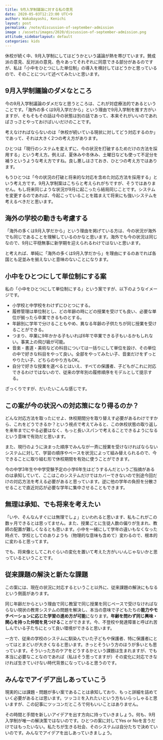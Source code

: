 ```yaml
---
title: 9月入学制議論に対する私の意見
date: 2020-05-03T12:23:00 UTC+9
author: Wakabayashi, Kenichi
layout: post
permalink: /note/discussion-of-september-admission
image : /assets/images/2020/discussion-of-september-admission.png
attitude_sidebarlayout: default
categories: kids
---
```

休校が続く中、9月入学制にしてはどうかという議論が熱を帯びています。賛成派の意見、反対派の意見、色々あってそれぞれに同意できる部分があるのですが、私は「小中をひとつにした単位制」の導入を検討してはどうかと思っているので、そのことについて述べてみたいと思います。

## 9月入学制議論のダメなところ
今の9月入学制議論のダメだなと思うところは、これが対症療法的であるということです。「海外の多くは9月入学だから」という理由で9月入学制を推す方がいますが、そもそもその話は今の状態は別の話であって、本来それがいいのであればさっさとやっておけばいいだけのことです。

考えなければならないのは「休校が続いている現状に対してどう対応するのか」であって、それは大きく2つの考え方があります。

ひとつは「現行のシステムを変えずに、今の状況を打破するためだけの方法を採用する」という考え方。例えば、夏休みや冬休み、土曜日なども使って不足分を補うというような考え方ですね。良し悪しはさておき、ひとつの考え方ではあります。

もうひとつは「今の状況の打破と将来的な対応を含めた対応方法を採用する」という考え方です。9月入学制案はこちらと考えられがちですが、そうではありません。もし将来同じような状況が9月に起こったら結局同じことです。システムを変更するのであれば、今起こっていることを踏まえて将来にも強いシステムを考えるべきだと思います。

## 海外の学校の動きも考慮する
「海外の多くは9月入学だから」という理由を掲げている方は、今の状況が海外でも同じであることを理解しているのかなと思います。海外でも今の状況は同じなので、9月に平穏無事に新学期を迎えられるわけではないと思います。

と考えれば、単純に「海外の多くは9月入学だから」を理由にするのあでれば各国とも足並みを揃えないと意味のないことになります。

## 小中をひとつにして単位制にする案
私の「小中をひとつにして単位制にする」という案ですが、以下のようなイメージです。

- 小学校と中学校をわけずにひとつにする。
- 履修管理は単位制とし、どの年齢の時にどの授業を受けても良い、必要な単位が揃ったら卒業できるものとする。
- 年齢別に学年で分けることもやめ、異なる年齢の子供たちが同じ授業を受けることができる。
- つまり、卒業に9年かかる子もいれば6年で卒業できる子もいるかもしれない。事実上の飛び級が可能。
- 音楽・書道・美術などの科目については一括りにして単位を設け、その単位の中で好きな科目をやって良い。全部をやってみたい子、音楽だけをずっとやりたい子、どちらのやり方もOK。
- 自分で好きな授業を選べるとはいえ、すべての保護者、子どもがこれに対応できるわけではないので、従来の学年別の履修順序をモデルとして提示する。

ざっくりですが、だいたいこんな感じです。

## この案が今の状況への対応策になり得るのか？
どんな対応方法を取ったにせよ、休校期間分を取り替えす必要があるわけですから、これをどうできるか？という視点で考えてみると、この休校状態の取り返しを来年までにやる必要はなく、もっと長いスパンで考えることできるようになるという意味で有効だと思います。

また、現行のように決まった順序でみんなが一斉に授業を受けなければならないシステムに対して、学習の順序やペースを状況によって組み替えられるので、今できることに取り組む形で休校期間を有効に使うことができます。

今の中学3年生や中学受験予定の小学6年生はどうするんだというご指摘があるのは承知していて、ここはこのシステムだけではカバーできないので別途今回だけの対応方法を考える必要があると思っています。逆に他の学年の負担を分散させることで直近対応が必要な学年に集中させることもできます。

## 無理は承知、でも将来を考えたい
「いや、そんなんすぐには無理でしょ」といわれると思います、私もこれがこの数ヶ月できるとは思ってません。また、授業ごとに生徒人数の偏りが生まれ、教師の配置が難しくなるとも思います。小中を一緒にして学年の違いもなくなった時点で、学校としてのありようも（物理的な意味も含めて）変わるので、根本的に変わると思ってます。

でも、将来像としてこれぐらいの変化を置いて考えた方がいいんじゃないかと思っているということです。

## 従来課題の解決と新たな課題
この案には、現在の状況に対応するということ以外に、従来課題の解決にもなるという側面があります。

同じ年齢だからという理由で同じ教室で同じ授業を同じペースで受けなければならない現状の教育システムの問題を解決し、本当の意味で子どもたちの**能力やモチベーションに応じた学習の進め方が可能**になります。**年齢を問わず同じ興味・関心を持った仲間を見つける**ことができます。今、不登校や発達障害と呼ばれ苦しんでいる子たちにとって良い環境ができると思います。

一方で、従来の学校のシステムに馴染んでいた子どもや保護者、特に保護者にとってはとまどいが大きくなると思います。きっとそういう方のほうが多いとも思っています。そういった方のケアをどうするかという課題は生まれますが、でも本当に必要なことなのであれば（私はそう思ってますが）その変化に対応できなければ生きていけない時代背景になっていると思うのです。

## みんなでアイデア出しあっていこう
現実的には課題・問題が多い案であることは承知しており、もっと詳細を詰めていく必要があるとは思います。ツッコミを入れたいという方もいらっしゃると思いますが、この記事にツッコンだところで何もいいことはありません。

その時間と手間を新しいアイデアを出す方向に持っていきましょう。何も、9月入学制が唯一の解決策ではないのです。ひとつの案に対してYes or Noを言うだけではもったいない。私たちが生きる社会、そのシステムは自分たちで決めていいのです。みんなでアイデアを出しあっていきましょう。